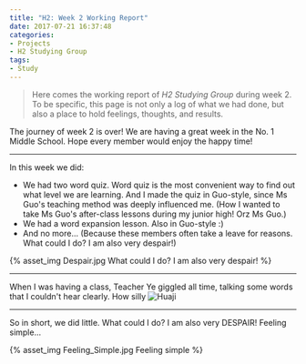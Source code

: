 ```yaml
---
title: "H2: Week 2 Working Report"
date: 2017-07-21 16:37:48
categories:
- Projects
- H2 Studying Group
tags:
- Study
---
```


> Here comes the working report of *H2 Studying Group* during week 2. To be specific, this page is not only a log of what we had done, but also a place to hold feelings, thoughts, and results.

The journey of week 2 is over! We are having a great week in the No. 1 Middle School. Hope every member would enjoy the happy time!

-----

In this week we did:

- We had two word quiz. Word quiz is the most convenient way to find out what level we are learning. And I made the quiz in Guo-style, since Ms Guo's teaching method was deeply influenced me. (How I wanted to take Ms Guo's after-class lessons during my junior high! Orz Ms Guo.)
- We had a word expansion lesson. Also in Guo-style :)
- And no more...  (Because these members often take a leave for reasons. What could I do? I am also very despair!)

{% asset_img Despair.jpg What could I do? I am also very despair! %}

-----

When I was having a class, Teacher Ye giggled all time, talking some words that I couldn't hear clearly. How silly ![Huaji](https://swwind.github.io/img/huaji.png)

-----

So in short, we did little. What could I do? I am also very DESPAIR! Feeling simple...

{% asset_img Feeling_Simple.jpg Feeling simple %}